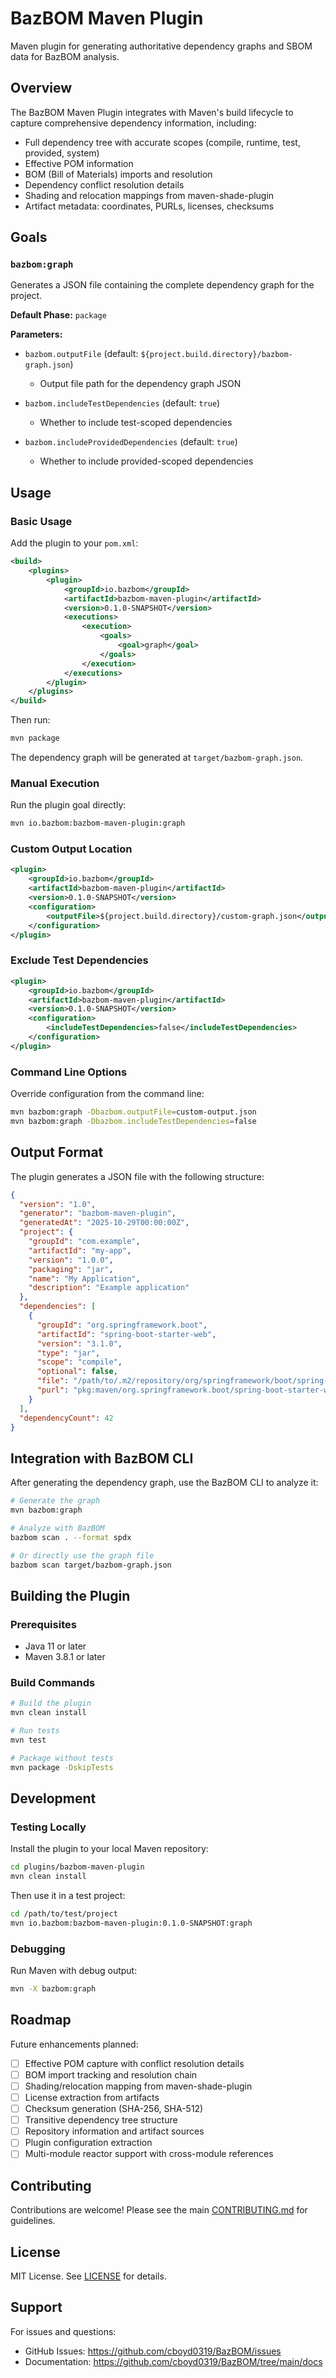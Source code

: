 # BazBOM Maven Plugin

Maven plugin for generating authoritative dependency graphs and SBOM data for BazBOM analysis.

## Overview

The BazBOM Maven Plugin integrates with Maven's build lifecycle to capture comprehensive dependency information, including:

- Full dependency tree with accurate scopes (compile, runtime, test, provided, system)
- Effective POM information
- BOM (Bill of Materials) imports and resolution
- Dependency conflict resolution details
- Shading and relocation mappings from maven-shade-plugin
- Artifact metadata: coordinates, PURLs, licenses, checksums

## Goals

### `bazbom:graph`

Generates a JSON file containing the complete dependency graph for the project.

**Default Phase:** `package`

**Parameters:**

- `bazbom.outputFile` (default: `${project.build.directory}/bazbom-graph.json`)
  - Output file path for the dependency graph JSON
  
- `bazbom.includeTestDependencies` (default: `true`)
  - Whether to include test-scoped dependencies
  
- `bazbom.includeProvidedDependencies` (default: `true`)
  - Whether to include provided-scoped dependencies

## Usage

### Basic Usage

Add the plugin to your `pom.xml`:

```xml
<build>
    <plugins>
        <plugin>
            <groupId>io.bazbom</groupId>
            <artifactId>bazbom-maven-plugin</artifactId>
            <version>0.1.0-SNAPSHOT</version>
            <executions>
                <execution>
                    <goals>
                        <goal>graph</goal>
                    </goals>
                </execution>
            </executions>
        </plugin>
    </plugins>
</build>
```

Then run:

```bash
mvn package
```

The dependency graph will be generated at `target/bazbom-graph.json`.

### Manual Execution

Run the plugin goal directly:

```bash
mvn io.bazbom:bazbom-maven-plugin:graph
```

### Custom Output Location

```xml
<plugin>
    <groupId>io.bazbom</groupId>
    <artifactId>bazbom-maven-plugin</artifactId>
    <version>0.1.0-SNAPSHOT</version>
    <configuration>
        <outputFile>${project.build.directory}/custom-graph.json</outputFile>
    </configuration>
</plugin>
```

### Exclude Test Dependencies

```xml
<plugin>
    <groupId>io.bazbom</groupId>
    <artifactId>bazbom-maven-plugin</artifactId>
    <version>0.1.0-SNAPSHOT</version>
    <configuration>
        <includeTestDependencies>false</includeTestDependencies>
    </configuration>
</plugin>
```

### Command Line Options

Override configuration from the command line:

```bash
mvn bazbom:graph -Dbazbom.outputFile=custom-output.json
mvn bazbom:graph -Dbazbom.includeTestDependencies=false
```

## Output Format

The plugin generates a JSON file with the following structure:

```json
{
  "version": "1.0",
  "generator": "bazbom-maven-plugin",
  "generatedAt": "2025-10-29T00:00:00Z",
  "project": {
    "groupId": "com.example",
    "artifactId": "my-app",
    "version": "1.0.0",
    "packaging": "jar",
    "name": "My Application",
    "description": "Example application"
  },
  "dependencies": [
    {
      "groupId": "org.springframework.boot",
      "artifactId": "spring-boot-starter-web",
      "version": "3.1.0",
      "type": "jar",
      "scope": "compile",
      "optional": false,
      "file": "/path/to/.m2/repository/org/springframework/boot/spring-boot-starter-web/3.1.0/spring-boot-starter-web-3.1.0.jar",
      "purl": "pkg:maven/org.springframework.boot/spring-boot-starter-web@3.1.0"
    }
  ],
  "dependencyCount": 42
}
```

## Integration with BazBOM CLI

After generating the dependency graph, use the BazBOM CLI to analyze it:

```bash
# Generate the graph
mvn bazbom:graph

# Analyze with BazBOM
bazbom scan . --format spdx

# Or directly use the graph file
bazbom scan target/bazbom-graph.json
```

## Building the Plugin

### Prerequisites

- Java 11 or later
- Maven 3.8.1 or later

### Build Commands

```bash
# Build the plugin
mvn clean install

# Run tests
mvn test

# Package without tests
mvn package -DskipTests
```

## Development

### Testing Locally

Install the plugin to your local Maven repository:

```bash
cd plugins/bazbom-maven-plugin
mvn clean install
```

Then use it in a test project:

```bash
cd /path/to/test/project
mvn io.bazbom:bazbom-maven-plugin:0.1.0-SNAPSHOT:graph
```

### Debugging

Run Maven with debug output:

```bash
mvn -X bazbom:graph
```

## Roadmap

Future enhancements planned:

- [ ] Effective POM capture with conflict resolution details
- [ ] BOM import tracking and resolution chain
- [ ] Shading/relocation mapping from maven-shade-plugin
- [ ] License extraction from artifacts
- [ ] Checksum generation (SHA-256, SHA-512)
- [ ] Transitive dependency tree structure
- [ ] Repository information and artifact sources
- [ ] Plugin configuration extraction
- [ ] Multi-module reactor support with cross-module references

## Contributing

Contributions are welcome! Please see the main [CONTRIBUTING.md](../../CONTRIBUTING.md) for guidelines.

## License

MIT License. See [LICENSE](../../LICENSE) for details.

## Support

For issues and questions:
- GitHub Issues: https://github.com/cboyd0319/BazBOM/issues
- Documentation: https://github.com/cboyd0319/BazBOM/tree/main/docs
